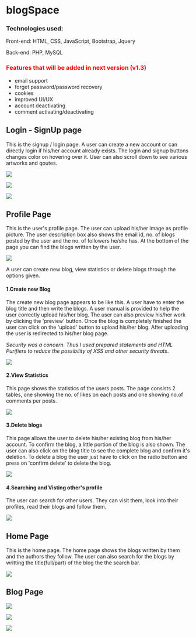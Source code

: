 # blogSpace
<div>
  <h3>Technologies used:</h3>
  <p>Front-end: HTML, CSS, JavaScript, Bootstrap, Jquery</p>
  <p>Back-end: PHP, MySQL</p>
  <h3 style="color:red;">Features that will be added in next version (v1.3)</h3>
  <ul>
    <li>email support</li>
    <li>forget password/password recovery</li>
    <li>cookies</li>    
    <li>improved UI/UX</li>  
    <li>account deactivating</li> 
    <li>comment activating/deactivating</li> 
  </ul>
</div>
<div>
<h2>Login - SignUp page </h2>
  <p>This is the signup / login page. A user can create a new account or can directly login if his/her account already exists.
  The login and signup buttons changes color on hovering over it. User can also scroll down to see various artworks and qoutes.</p>
  <img src='screenshots/loginpage.png' /><p></p>
  <img src='screenshots/signup.png' /><p></p>
  <img src='screenshots/login.png' /><p></p>  
</div>

<div>
  <h2>Profile Page</h2>
  <p>This is the user's profile page. The user can upload his/her image as profile picture. The user description box also shows the email id, no. of blogs posted by the user and the no. of followers he/she has. At the bottom of the page you can find the blogs written by the user.</p>
  <img src='screenshots/profile_page.png' />
  <p>
  A user can create new blog, view statistics or delete blogs through the options given.
  </p>
  <h4>1.Create new Blog</h4>
  <p>The create new blog page appears to be like this. A user have to enter the blog title and then write the blogs. A user manual is provided to help the user correctly upload his/her blog. The user can also preview his/her work by clicking the 'preview' button. Once the blog is completely finished the user can click on the 'upload' button to upload his/her blog. After uploading the user is redirected to his/her blog page.
  </p>
  <p>
    <i>Security was a concern. Thus I used prepared statements and HTML Purifiers to reduce the possibility of XSS and other security threats</i>.    
  </p>
   <img src='screenshots/newblog.png' />
  <h4>2.View Statistics</h4>
  <p>
    This page shows the statistics of the users posts. The page consists 2 tables, one showing the no. of likes on each posts and one showing no.of comments per posts. 
  </p>
   <img src='screenshots/stats.png' />
  <h4>3.Delete blogs</h4>
  <p>
    This page allows the user to delete his/her existing blog from his/her account. To confirm the blog, a little portion of the blog is also shown. The user can also click on the blog title to see the complete blog and confirm it's deletion. To delete a blog the user just have to click on the radio button and press on 'confirm delete' to delete the blog.  
  </p>
   <img src='screenshots/del.png' />
  <h4>4.Searching and Visting other's profile</h4>
  <p>
    The user can search for other users. They can visit them, look into their profiles, read their blogs and follow them.    
  </p>
  <img src='screenshots/randpro.png' />  
</div>

<div>
  <h2>Home Page</h2>
  <p>
    This is the home page. The home page shows the blogs written by them and the authors they follow. The user can also search for the blogs by writting the title(full/part) of the blog the the search bar. 
  </p>
  <img src='screenshots/home.png' />  
</div>

<div>
  <h2>Blog Page</h2>
  <p>
    
  </p>
  <img src='screenshots/bloghead.png' /><p></p>
  <img src='screenshots/blogbody.png' /><p></p>
  <img src='screenshots/blogcomment.png' /><p></p>
    
  
</div>

